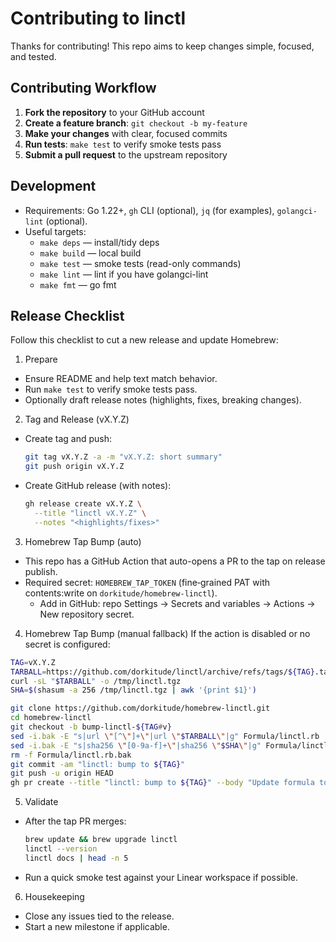 # Contributing to linctl

Thanks for contributing! This repo aims to keep changes simple, focused, and tested.

## Contributing Workflow

1. **Fork the repository** to your GitHub account
2. **Create a feature branch**: `git checkout -b my-feature`
3. **Make your changes** with clear, focused commits
4. **Run tests**: `make test` to verify smoke tests pass
5. **Submit a pull request** to the upstream repository

## Development

- Requirements: Go 1.22+, `gh` CLI (optional), `jq` (for examples), `golangci-lint` (optional).
- Useful targets:
  - `make deps` — install/tidy deps
  - `make build` — local build
  - `make test` — smoke tests (read-only commands)
  - `make lint` — lint if you have golangci-lint
  - `make fmt` — go fmt

## Release Checklist

Follow this checklist to cut a new release and update Homebrew:

1) Prepare
- Ensure README and help text match behavior.
- Run `make test` to verify smoke tests pass.
- Optionally draft release notes (highlights, fixes, breaking changes).

2) Tag and Release (vX.Y.Z)
- Create tag and push:
  ```bash
  git tag vX.Y.Z -a -m "vX.Y.Z: short summary"
  git push origin vX.Y.Z
  ```
- Create GitHub release (with notes):
  ```bash
  gh release create vX.Y.Z \
    --title "linctl vX.Y.Z" \
    --notes "<highlights/fixes>"
  ```

3) Homebrew Tap Bump (auto)
- This repo has a GitHub Action that auto-opens a PR to the tap on release publish.
- Required secret: `HOMEBREW_TAP_TOKEN` (fine‑grained PAT with contents:write on `dorkitude/homebrew-linctl`).
  - Add in GitHub: repo Settings → Secrets and variables → Actions → New repository secret.

4) Homebrew Tap Bump (manual fallback)
If the action is disabled or no secret is configured:
```bash
TAG=vX.Y.Z
TARBALL=https://github.com/dorkitude/linctl/archive/refs/tags/${TAG}.tar.gz
curl -sL "$TARBALL" -o /tmp/linctl.tgz
SHA=$(shasum -a 256 /tmp/linctl.tgz | awk '{print $1}')

git clone https://github.com/dorkitude/homebrew-linctl.git
cd homebrew-linctl
git checkout -b bump-linctl-${TAG#v}
sed -i.bak -E "s|url \"[^\"]+\"|url \"$TARBALL\"|g" Formula/linctl.rb
sed -i.bak -E "s|sha256 \"[0-9a-f]+\"|sha256 \"$SHA\"|g" Formula/linctl.rb
rm -f Formula/linctl.rb.bak
git commit -am "linctl: bump to ${TAG}"
git push -u origin HEAD
gh pr create --title "linctl: bump to ${TAG}" --body "Update formula to ${TAG}." --base master --head bump-linctl-${TAG#v}
```

5) Validate
- After the tap PR merges:
  ```bash
  brew update && brew upgrade linctl
  linctl --version
  linctl docs | head -n 5
  ```
- Run a quick smoke test against your Linear workspace if possible.

6) Housekeeping
- Close any issues tied to the release.
- Start a new milestone if applicable.


